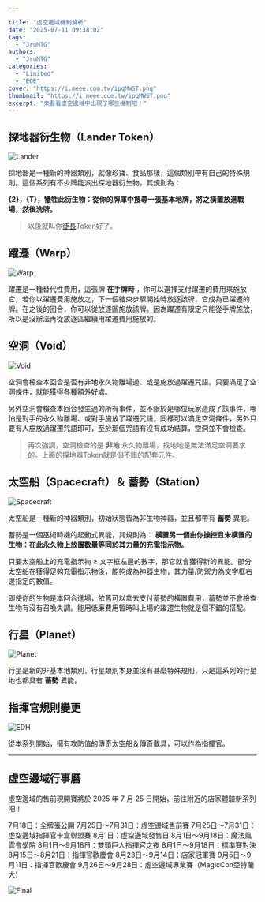 ```yaml
---

title: "虛空邊域機制解析"
date: "2025-07-11 09:38:02"
tags:
  - "JruMTG"
authors:
  - "JruMTG"
categories:
  - "Limited"
  - "EOE"
cover: "https://i.meee.com.tw/ipqMWST.png"
thumbnail: "https://i.meee.com.tw/ipqMWST.png"
excerpt: "來看看虛空邊域中出現了哪些機制吧！"
---
```


## 探地器衍生物（Lander Token）

![Lander](https://i.meee.com.tw/Zl5gd6B.png)

探地器是一種新的神器類別，就像珍寶、食品那樣，這個類別帶有自己的特殊規則。這個系列有不少牌能派出探地器衍生物，其規則為：

**{2}，{T}，犧牲此衍生物：從你的牌庫中搜尋一張基本地牌，將之橫置放進戰場，然後洗牌。**

> 以後就叫你[徒長](https://scryfall.com/card/blc/234/rampant-growth)Token好了。





## 躍遷（Warp）

![Warp](https://i.meee.com.tw/qLG1AaI.png)

躍遷是一種替代性費用，這張牌 **在手牌時** ，你可以選擇支付躍遷的費用來施放它，若你以躍遷費用施放之，下一個結束步驟開始時放逐該牌，它成為已躍遷的牌。在之後的回合，你可以從放逐區施放該牌。因為躍遷有限定只能從手牌施放，所以是沒辦法再從放逐區繼續用躍遷費用施放的。





## 空洞（Void）

![Void](https://i.meee.com.tw/LaNlZ6G.png)

空洞會檢查本回合是否有非地永久物離場過、或是施放過躍遷咒語。只要滿足了空洞條件，就能獲得各種額外好處。

另外空洞會檢查本回合發生過的所有事件，並不限於是哪位玩家造成了該事件，哪怕是對手的永久物離場、或對手施放了躍遷咒語，同樣可以滿足空洞條件，另外只要有人施放過躍遷咒語即可，至於那個咒語有沒有成功結算，空洞並不會檢查。

> 再次強調，空洞檢查的是 **非地** 永久物離場，找地地是無法滿足空洞要求的。上面的探地器Token就是個不錯的配套元件。



## 太空船（Spacecraft）＆ 蓄勢（Station）

![Spacecraft](https://i.meee.com.tw/yI07g69.png)

太空船是一種新的神器類別，初始狀態皆為非生物神器，並且都帶有 **蓄勢** 異能。

蓄勢是一個巫術時機的起動式異能，其規則為：
**橫置另一個由你操控且未橫置的生物：在此永久物上放置數量等同於其力量的充電指示物。**

只要太空船上的充電指示物 ≥ 文字框左邊的數字，那它就會獲得新的異能。部分太空船在獲得足夠充電指示物後，能夠成為神器生物，其力量/防禦力為文字框右邊指定的數值。

即使你的生物是本回合進場，依舊可以拿去支付蓄勢的橫置費用，蓄勢並不會檢查生物有沒有召喚失調。能用低廉費用暫時叫上場的躍遷生物就是個不錯的搭配。




## 行星（Planet）

![Planet](https://i.meee.com.tw/omUTg6J.png)

行星是新的非基本地類別，行星類別本身並沒有甚麼特殊規則，只是這系列的行星地也都具有 **蓄勢** 異能。





## 指揮官規則變更

![EDH](https://i.meee.com.tw/RP7lcOo.png)

從本系列開始，擁有攻防值的傳奇太空船＆傳奇載具，可以作為指揮官。





---

## 虛空邊域行事曆

虛空邊域的售前現開賽將於 2025 年 7 月 25 日開始，前往附近的店家體驗新系列吧！

7月18日：全牌張公開
7月25日～7月31日：虛空邊域售前賽
7月25日～7月31日：虛空邊域指揮官卡盒聯盟賽
8月1日：虛空邊域發售日
8月1日～9月18日：魔法風雲會學院
8月1日～9月18日：雙頭巨人指揮官之夜
8月1日～9月18日：標準賽對決
8月15日～8月21日：指揮官歡慶會
8月23日～9月14日：店家冠軍賽
9月5日～9月11日：指揮官歡慶會
9月26日～9月28日：虛空邊域專業賽（MagicCon亞特蘭大）

![Final](https://i.meee.com.tw/1SL8jHp.png)
